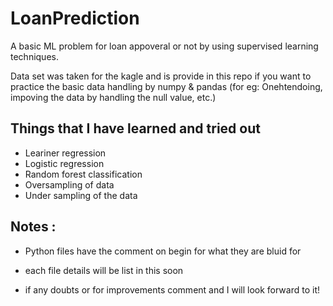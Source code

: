 # LoanPrediction

A basic ML problem for loan appoveral or not by using supervised learning techniques.

Data set was taken for the kagle and is provide in this repo if you want to practice the basic data handling by numpy & pandas (for eg: Onehtendoing, impoving the data by handling the null value, etc.)


## Things that I have learned and tried out 
- Leariner regression
- Logistic regression
- Random forest classification
- Oversampling of data
- Under sampling of the data


## Notes :
- Python files have the comment on begin for what they are bluid for 
- each file details will be list in this soon 

- if any doubts or for improvements comment and I will look forward to it! 
